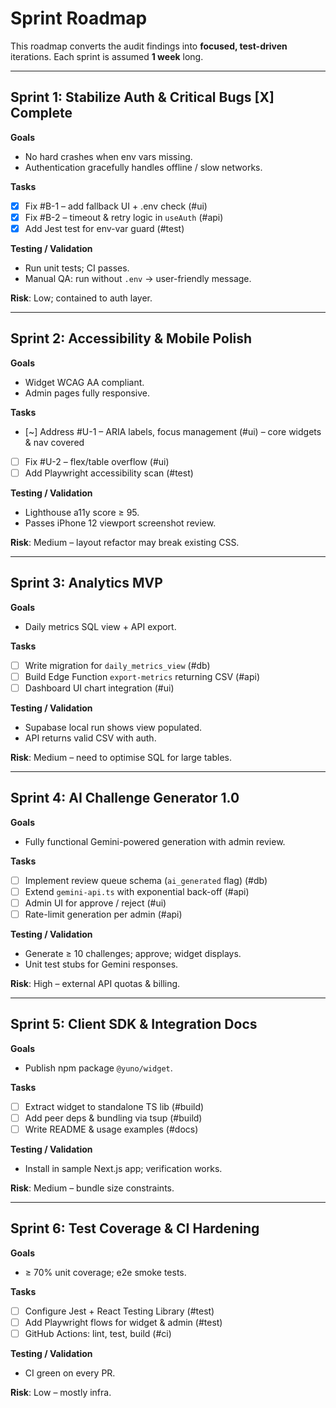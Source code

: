 # Sprint Roadmap

This roadmap converts the audit findings into **focused, test-driven** iterations. Each sprint is assumed **1 week** long.

---

## Sprint 1: Stabilize Auth & Critical Bugs [X] Complete

**Goals**
* No hard crashes when env vars missing.
* Authentication gracefully handles offline / slow networks.

**Tasks**
- [X] Fix #B-1 – add fallback UI + .env check (#ui)
- [X] Fix #B-2 – timeout & retry logic in `useAuth` (#api)
- [X] Add Jest test for env-var guard (#test)

**Testing / Validation**
* Run unit tests; CI passes.
* Manual QA: run without `.env` → user-friendly message.

**Risk**: Low; contained to auth layer.

---

## Sprint 2: Accessibility & Mobile Polish

**Goals**
* Widget WCAG AA compliant.
* Admin pages fully responsive.

**Tasks**
- [~] Address #U-1 – ARIA labels, focus management (#ui) – core widgets & nav covered
- [ ] Fix #U-2 – flex/table overflow (#ui)
- [ ] Add Playwright accessibility scan (#test)

**Testing / Validation**
* Lighthouse a11y score ≥ 95.
* Passes iPhone 12 viewport screenshot review.

**Risk**: Medium – layout refactor may break existing CSS.

---

## Sprint 3: Analytics MVP

**Goals**
* Daily metrics SQL view + API export.

**Tasks**
- [ ] Write migration for `daily_metrics_view` (#db)
- [ ] Build Edge Function `export-metrics` returning CSV (#api)
- [ ] Dashboard UI chart integration (#ui)

**Testing / Validation**
* Supabase local run shows view populated.
* API returns valid CSV with auth.

**Risk**: Medium – need to optimise SQL for large tables.

---

## Sprint 4: AI Challenge Generator 1.0

**Goals**
* Fully functional Gemini-powered generation with admin review.

**Tasks**
- [ ] Implement review queue schema (`ai_generated` flag) (#db)
- [ ] Extend `gemini-api.ts` with exponential back-off (#api)
- [ ] Admin UI for approve / reject (#ui)
- [ ] Rate-limit generation per admin (#api)

**Testing / Validation**
* Generate ≥ 10 challenges; approve; widget displays.
* Unit test stubs for Gemini responses.

**Risk**: High – external API quotas & billing.

---

## Sprint 5: Client SDK & Integration Docs

**Goals**
* Publish npm package `@yuno/widget`.

**Tasks**
- [ ] Extract widget to standalone TS lib (#build)
- [ ] Add peer deps & bundling via tsup (#build)
- [ ] Write README & usage examples (#docs)

**Testing / Validation**
* Install in sample Next.js app; verification works.

**Risk**: Medium – bundle size constraints.

---

## Sprint 6: Test Coverage & CI Hardening

**Goals**
* ≥ 70% unit coverage; e2e smoke tests.

**Tasks**
- [ ] Configure Jest + React Testing Library (#test)
- [ ] Add Playwright flows for widget & admin (#test)
- [ ] GitHub Actions: lint, test, build (#ci)

**Testing / Validation**
* CI green on every PR.

**Risk**: Low – mostly infra.
